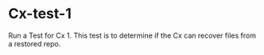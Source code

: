 # Cx-test-1
Run a Test for Cx 1. This test is to determine if the Cx can recover files from a restored repo.
